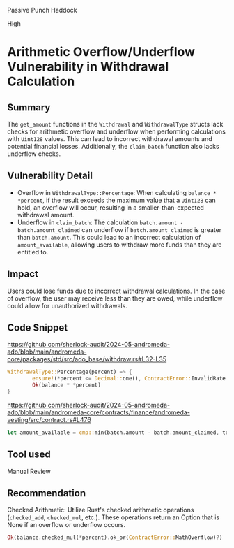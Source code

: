 Passive Punch Haddock

High

# Arithmetic Overflow/Underflow Vulnerability in Withdrawal Calculation

## Summary
The `get_amount` functions in the `Withdrawal` and `WithdrawalType` structs lack checks for arithmetic overflow and underflow when performing calculations with `Uint128` values. This can lead to incorrect withdrawal amounts and potential financial losses. Additionally, the `claim_batch` function also lacks underflow checks.

## Vulnerability Detail
- Overflow in `WithdrawalType::Percentage`: When calculating `balance * *percent`, if the result exceeds the maximum value that a `Uint128` can hold, an overflow will occur, resulting in a smaller-than-expected withdrawal amount.
- Underflow in `claim_batch`: The calculation `batch.amount - batch.amount_claimed` can underflow if `batch.amount_claimed` is greater than `batch.amount`. This could lead to an incorrect calculation of `amount_available`, allowing users to withdraw more funds than they are entitled to.

## Impact
Users could lose funds due to incorrect withdrawal calculations. In the case of overflow, the user may receive less than they are owed, while underflow could allow for unauthorized withdrawals.

## Code Snippet
https://github.com/sherlock-audit/2024-05-andromeda-ado/blob/main/andromeda-core/packages/std/src/ado_base/withdraw.rs#L32-L35

```rust
WithdrawalType::Percentage(percent) => {
        ensure!(*percent <= Decimal::one(), ContractError::InvalidRate {});
        Ok(balance * *percent)
}
```

https://github.com/sherlock-audit/2024-05-andromeda-ado/blob/main/andromeda-core/contracts/finance/andromeda-vesting/src/contract.rs#L476

```rust
let amount_available = cmp::min(batch.amount - batch.amount_claimed, total_amount);
```

## Tool used

Manual Review

## Recommendation
Checked Arithmetic: Utilize Rust's checked arithmetic operations (`checked_add`, `checked_mul`, etc.). These operations return an Option that is None if an overflow or underflow occurs.

```rust
Ok(balance.checked_mul(*percent).ok_or(ContractError::MathOverflow)?) 
```
